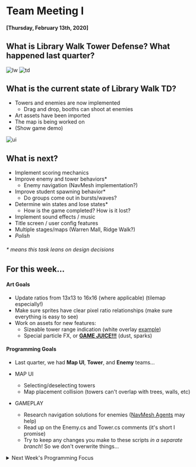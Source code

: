 # Team Meeting I
#### [Thursday, February 13th, 2020]

## What is Library Walk Tower Defense? What happened last quarter?
![lw](https://lh3.googleusercontent.com/proxy/-JZ4mKEmBIshn9tauiCcBPfkLmC3kxLT1itUt_Dyb3434dSwg08EM418MrbonXymY_AnEy-xrDKi6e4JVjO5cifMknTj9A4ZTSnyE9rG1uYpeRrASdmXp0w65-tV)
![td](https://lh3.googleusercontent.com/proxy/4PwIir0sFx5qNDN9qlnHHcpJVIh3AWc5Ovvgalp8E9Z2tGtyC7XEfH6YeoWDtM8gbvehh6QBxsI6418GcW73itKWYokQ_NTamRaO5x7d)

## What is the current state of Library Walk TD?
- Towers and enemies are now implemented
  - Drag and drop, booths can shoot at enemies
- Art assets have been imported
- The map is being worked on
- (Show game demo)

![ui](https://lh5.googleusercontent.com/AvZ0u_HRwZ6-6XCoDFf9pu3RX0jE5Lc7Pl6A-_hhR80P99eKB30vSKVeD2SyB_xzZmr3r7GLDCc8OiMuBq7sT9P16WJtXmLb-xh802Fw2j2H0j0CVSKWZFkSjabjyUmVQX8lAvXw)

## What is next?
- Implement scoring mechanics
- Improve enemy and tower behaviors*
  - Enemy navigation (NavMesh implementation?)
- Improve student spawning behavior*
  - Do groups come out in bursts/waves?
- Determine win states and lose states*
  - How is the game completed? How is it lost?
- Implement sound effects / music
- Title screen / user config features
- Multiple stages/maps (Warren Mall, Ridge Walk?)
- *Polish*

###### * means this task leans on design decisions

## For this week...

#### Art Goals
- Update ratios from 13x13 to 16x16 (where applicable) (tilemap especially!)
- Make sure sprites have clear pixel ratio relationships (make sure everything is easy to see)
- Work on assets for new features:
  - Sizeable tower range indication (white overlay [example](https://lh3.googleusercontent.com/proxy/4PwIir0sFx5qNDN9qlnHHcpJVIh3AWc5Ovvgalp8E9Z2tGtyC7XEfH6YeoWDtM8gbvehh6QBxsI6418GcW73itKWYokQ_NTamRaO5x7d))
  - Special particle FX, or **[GAME JUICE!!!](https://www.youtube.com/watch?v=216_5nu4aVQ)** (dust, sparks)

#### Programming Goals
- Last quarter, we had **Map UI**, **Tower**, and **Enemy** teams...

- MAP UI
  - Selecting/deselecting towers
  - Map placement collision (towers can't overlap with trees, walls, etc)
- GAMEPLAY
  - Research navigation solutions for enemies ([NavMesh Agents](https://docs.unity3d.com/Manual/nav-CreateNavMeshAgent.html) may help)
  - Read up on the Enemy.cs and Tower.cs comments (it's short I promise)
  - Try to keep any changes you make to these scripts *in a separate branch*! So we don't overwrite things...

<details>
<summary>Next Week's Programming Focus</summary>
  Unity Events!
</details>
